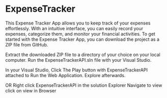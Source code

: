 # ExpenseTracker
This Expense Tracker App allows you to keep track of your expenses effortlessly. With an intuitive interface, you can easily record your expenses, categorize them, and monitor your financial activities.
To get started with the Expense Tracker App, you can download the project as a ZIP file from GitHub.

Extract the downloaded ZIP file to a directory of your choice on your local computer.
Run the ExpenseTrackerAPI.sln file with your Visual Studio.

In your Visual Studio, Click The Play button with ExpenseTrackerAPI attached to Run the Web Application.
Explore afterwards.

OR 
Right click ExpenseTrackerAPI in the solution Explorer
Navigate to view
click on view in Browser
